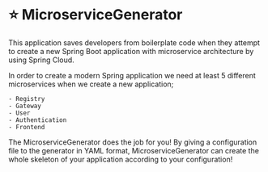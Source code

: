 # :star: MicroserviceGenerator

This application saves developers from boilerplate code
when they attempt to create a new Spring Boot application
with microservice architecture by using Spring Cloud.

In order to create a modern Spring application we need
at least 5 different microservices when we create
a new application;

    - Registry
    - Gateway
    - User
    - Authentication
    - Frontend

The MicroserviceGenerator does the job for you! By giving a configuration file
to the generator in YAML format, MicroserviceGenerator can create the whole
skeleton of your application according to your configuration! 
